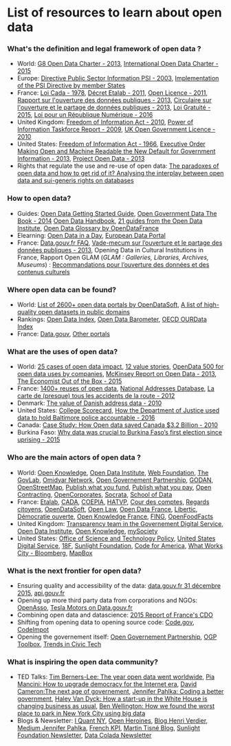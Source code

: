List of resources to learn about open data 
==

### What's the definition and legal framework of open data ?

* World: [G8 Open Data Charter - 2013](https://www.gov.uk/government/publications/open-data-charter/g8-open-data-charter-and-technical-annex), [International Open Data Charter - 2015](http://opendatacharter.net/)
* Europe: [Directive Public Sector Information PSI - 2003](http://eur-lex.europa.eu/legal-content/EN/ALL/?uri=CELEX:02003L0098-20130717), [Implementation of the PSI Directive by member States](https://ec.europa.eu/digital-single-market/en/implementation-public-sector-information-directive)
* France: [Loi Cada - 1978](https://www.legifrance.gouv.fr/affichTexte.do?cidTexte=JORFTEXT000000339241), [Décret Etalab - 2011](https://www.legifrance.gouv.fr/affichTexte.do?cidTexte=JORFTEXT000023619063&categorieLien=id), [Open Licence - 2011](https://www.etalab.gouv.fr/licence-ouverte-open-licence), [Rapport sur l'ouverture des données publiques - 2013](http://www.ladocumentationfrancaise.fr/var/storage/rapports-publics/134000739.pdf), [Circulaire sur l'ouverture et le partage de données publiques - 2013](http://www.modernisation.gouv.fr/sites/default/files/fichiers-attaches/circulaire_ndeg_5677-sg_du_17_septembre_2013.pdf), [Loi Gratuité - 2015](https://www.legifrance.gouv.fr/affichTexte.do?cidTexte=JORFTEXT000031701525&categorieLien=id), [Loi pour un République Numérique - 2016](https://www.legifrance.gouv.fr/affichLoiPreparation.do?idDocument=JORFDOLE000031589829&type=general&typeLoi=proj&legislature=14)
* United Kingdom: [Freedom of Information Act - 2010](http://www.legislation.gov.uk/ukpga/2000/36/contents), [Power of Information Taskforce Report - 2009](https://ntouk.files.wordpress.com/2015/06/poit-report-final-pdf.pdf), [UK Open Government Licence - 2010](http://www.nationalarchives.gov.uk/doc/open-government-licence/version/2/) 
* United States: [Freedom of Information Act - 1966](https://www.justice.gov/jmd/freedom-information-act-pl-89-487), [Executive Order Making Open and Machine Readable the New Default for Government Information - 2013](https://www.whitehouse.gov/the-press-office/2013/05/09/executive-order-making-open-and-machine-readable-new-default-government-), [Project Open Data - 2013](https://www.whitehouse.gov/blog/2013/05/16/introducing-project-open-data)
* Rights that regulate the use and re-use of open data: [The paradoxes of open data and how to get rid of it? Analysing the interplay between open data and sui-generis rights on databases](http://ijlit.oxfordjournals.org/content/23/1/1.short) 

### How to open data?

* Guides: [Open Data Getting Started Guide](https://centerforgov.gitbooks.io/open-data-getting-started/content/), [Open Government Data The Book - 2014](https://opengovdata.io/) [Open Data Handbook](http://opendatahandbook.org/), [21 guides from the Open Data Institute](https://theodi.org/guides), [Open Data Glossary by OpenDataFrance](http://www.opendatafrance.net/wp-content/uploads/2016/06/guideOD_communes_glossaire_juin2016_Web.pdf)
* Elearning: [Open Data in a Day](http://training.theodi.org/InADay/#/id/co-01), [European Data Portal](https://www.europeandataportal.eu/en/training-library/elearning)
* France: [Data.gouv.fr FAQ](), [Vade-mecum sur l’ouverture et le partage des données publiques - 2013](http://www.opendatafrance.net/wp-content/uploads/2016/01/Vademecum_Ouverture_Etalab.pdf), Opening Data in Cultural Institutions in France, Rapport Open GLAM (_GLAM : Galleries, Libraries, Archives, Museums_) : [Recommandations pour l’ouverture des données et des contenus culturels](http://www.donneeslibres.info)

### Where open data can be found?

* World: [List of 2600+ open data portals by OpenDataSoft](https://www.opendatasoft.com/a-comprehensive-list-of-all-open-data-portals-around-the-world/), [A list of high-quality open datasets in public domains](https://github.com/caesar0301/awesome-public-datasets)
* Rankings: [Open Data Index](http://index.okfn.org/), [Open Data Barometer](http://opendatabarometer.org/), [OECD OURData Index](http://www.oecd.org/gov/digital-government/open-government-data.htm)
* France: [Data.gouv](https://www.data.gouv.fr/fr/), [Other portals](https://www.opendatasoft.com/a-comprehensive-list-of-all-open-data-portals-around-the-world/#/france)  

### What are the uses of open data?

* World: [25 cases of open data impact](http://odimpact.org/), [12 value stories](http://opendatahandbook.org/value-stories/en/), [OpenData 500 for open data uses by companies](http://www.opendata500.com/), [McKinsey Report on Open Data - 2013](http://www.mckinsey.com/business-functions/business-technology/our-insights/open-data-unlocking-innovation-and-performance-with-liquid-information), [The Economist Out of the Box - 2015](http://www.economist.com/news/international/21678833-open-data-revolution-has-not-lived-up-expectations-it-only-getting) 
* France: [1400+ reuses of open data](https://www.data.gouv.fr/fr/dashboard/), [National Addresses Database](https://adresse.data.gouv.fr/), [La carte de (presque) tous les accidents de la route - 2012](http://rue89.nouvelobs.com/2014/06/25/carte-presque-tous-les-accidents-route-2012-253113)
* Denmark: [The value of Danish address data - 2010](http://www.adresse-info.dk/Portals/2/Benefit/Value_Assessment_Danish_Address_Data_UK_2010-07-07b.pdf)
* United States: [College Scorecard](https://collegescorecard.ed.gov/), [How the Department of Justice used data to hold Baltimore police accountable - 2016](http://sunlightfoundation.com/blog/2016/08/17/how-the-doj-used-data-to-hold-baltimore-police-accountable/)
* Canada: [Case Study: How Open data saved Canada $3.2 Billion - 2010](https://eaves.ca/2010/04/14/case-study-open-data-and-the-public-purse/)
* Burkina Faso: [Why data was crucial to Burkina Faso’s first election since uprising - 2015](https://www.theguardian.com/news/datablog/2015/dec/04/why-data-was-crucial-to-burkina-fasos-first-election-since-uprising)

### Who are the main actors of open data ?

* World: [Open Knowledge](https://okfn.org/), [Open Data Institute](http://theodi.org/), [Web Foundation](http://webfoundation.org/), [The GovLab](http://www.thegovlab.org/), [Omidyar Network](https://www.omidyar.com/), [Open Governement Partnership](http://www.opengovpartnership.org/), [GODAN](http://www.godan.info/), [OpenStreetMap](http://openstreetmap.fr/), [Publish what you fund](http://www.publishwhatyoufund.org/), [Publish what you pay](http://www.publishwhatyoupay.org), [Open Contracting](http://www.open-contracting.org/), [OpenCorporates](https://opencorporates.com/), [Socrata](https://socrata.com/), [School of Data](http://schoolofdata.org/)
* France: [Etalab](https://www.etalab.gouv.fr/), [CADA](http://www.cada.fr/), [COEPIA](http://www.gouvernement.fr/coepia), [HATVP](), [Cour des comptes](https://www.data.gouv.fr/fr/organizations/cour-des-comptes/#datasets), [Regards citoyens](https://www.regardscitoyens.org/#&panel1-1),  [OpenDataSoft](https://www.opendatasoft.fr/), [Open Law](http://openlaw.fr/index.php?title=Open_Law,_le_Droit_Ouvert), [Open Data France](http://www.opendatafrance.net/), [Libertic](https://libertic.wordpress.com/libertic/), [Démocratie ouverte](http://democratieouverte.org/), [Open Knowledge France](http://fr.okfn.org/), [FING](http://fing.org/), [OpenFoodFacts](http://fr.openfoodfacts.org/)
* United Kingdom: [Transparency team in the Governement Digital Service](https://gds.blog.gov.uk/), [Open Data Institute](http://theodi.org/), [Open Knowledge](https://okfn.org/), [mySociety](https://www.mysociety.org/)
* United States: [Office of Science and Technology Policy](), [United States Digital Service](https://www.usds.gov/), [18F](https://18f.gsa.gov/), [Sunlight Foundation](https://www.whitehouse.gov/administration/eop/ostp/blog), [Code for America](https://www.codeforamerica.org/), [What Works City - Bloomberg](http://whatworkscities.bloomberg.org/), [MapBox](https://www.mapbox.com/)

### What is the next frontier for open data?

* Ensuring quality and accessibility of the data: [data.gouv.fr 31 décembre 2015](https://www.etalab.gouv.fr/data-gouv-fr-31-decembre-2015), [api.gouv.fr](https://api.gouv.fr/)
* Opening up more third party data from corporations and NGOs: [OpenAsso](https://www.etalab.gouv.fr/openasso-le-10-septembre-aidez-les-associations-a-ouvrir-leurs-donnees), [Tesla Motors on Data.gouv.fr](https://www.data.gouv.fr/fr/organizations/tesla-motors/#datasets)
* Combining open data and datascience: [2015 Report of France's CDO](https://agd.data.gouv.fr/2016/07/13/frances-chief-data-officer-report-on-data-governance/) 
* Shifting from opening data to opening source code: [Code.gov](https://code.gov/), [CodeImpot](https://www.etalab.gouv.fr/codeimpot-un-hackathon-autour-de-louverture-du-code-source-du-calculateur-impots) 
* Opening the governement itself: [Open Governement Partnership](http://www.opengovpartnership.org/), [OGP Toolbox](http://edit.ogptoolbox.org/fr/), [Trends in Civic Tech](http://www.knightfoundation.org/features/civictech/)

### What is inspiring the open data community?

* TED Talks: [Tim Berners-Lee: The year open data went worldwide](http://www.ted.com/talks/tim_berners_lee_the_year_open_data_went_worldwide?), [Pia Mancini: How to upgrade democracy for the Internet era](https://www.youtube.com/watch?v=NXfYNdapq3Q), [David Cameron:The next age of governement](https://www.ted.com/talks/david_cameron), [Jennifer Pahlka: Coding a better government](https://www.ted.com/talks/jennifer_pahlka_coding_a_better_government), [Haley Van Dyck: How a start-up in the White House is changing business as usual](https://www.ted.com/talks/haley_van_dyck_how_a_start_up_in_the_white_house_is_changing_business_as_usual), [Ben Wellington: How we found the worst place to park in New York City using big data](https://www.ted.com/talks/ben_wellington_how_we_found_the_worst_place_to_park_in_new_york_city_using_big_data)
* Blogs & Newsletter: [I Quant NY](http://iquantny.tumblr.com/), [Open Heroines](https://medium.com/open-heroines), [Blog Henri Verdier](http://www.henriverdier.com), [Medium Jennifer Pahlka](https://medium.com/@pahlkadot), [French KPI](http://www.frenchkpi.com/), [Martin Tisné Blog](https://tisne.org/), [Sunlight Foundation Newsletter](https://sunlightfoundation.com/blog/2014/11/14/introducing-today-in-opengov-our-new-morning-newsletter/), [Data Colada Newsletter](http://datacolada.launchrock.com/)
